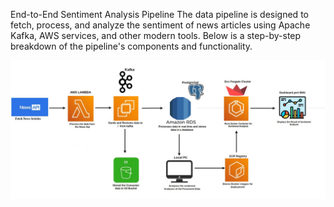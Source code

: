End-to-End Sentiment Analysis Pipeline
The data pipeline is designed to fetch, process, and analyze the sentiment of news articles using Apache Kafka, AWS services, and other modern tools. Below is a step-by-step breakdown of the pipeline's components and functionality.

![Architecture](https://github.com/nishamath/ETL_SENTIMENT_ANALYSIS/blob/main/IMAGES/Architecture.jpeg)




